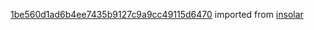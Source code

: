 [1be560d1ad6b4ee7435b9127c9a9cc49115d6470](https://github.com/insolar/insolar/commit/1be560d1ad6b4ee7435b9127c9a9cc49115d6470) imported from [insolar](https://github.com/insolar/insolar)
